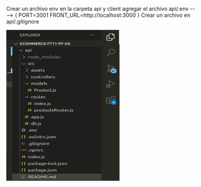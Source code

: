 Crear un archivo env en la carpeta api y client
agregar el archivo api/.env ----> {
    PORT=3001
    FRONT_URL=http://localhost:3000
}
Crear un archivo en api/.gitignore



<img height='400' width='300' align='center' src="./src/assets/api-tree.png">